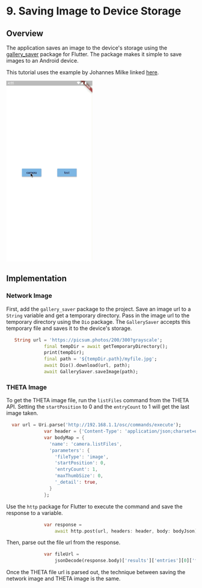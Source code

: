 # 9. Saving Image to Device Storage

## Overview

The application saves an image to the device's storage using the [gallery_saver](https://pub.dev/packages/gallery_saver) package for Flutter. The package makes it simple to save images to an Android device. 

This tutorial uses the example by Johannes Milke linked [here](https://www.youtube.com/watch?v=JILcQLZvjKE). 

![gif](docs/demo.gif)

## Implementation

### Network Image

First, add the `gallery_saver` package to the project. Save an image url to a `String` variable and get a temporary directory. Pass in the image url to the temporary directory using the `Dio` package. The `GallerySaver` accepts this temporary file and saves it to the device's storage.  

```dart
   String url = 'https://picsum.photos/200/300?grayscale';
              final tempDir = await getTemporaryDirectory();
              print(tempDir);
              final path = '${tempDir.path}/myfile.jpg';
              await Dio().download(url, path);
              await GallerySaver.saveImage(path);
```

### THETA Image

To get the THETA image file, run the `listFiles` command from the THETA API. Setting the `startPosition` to 0 and the `entryCount` to 1 will get the last image taken. 

```dart
  var url = Uri.parse('http://192.168.1.1/osc/commands/execute');
              var header = {'Content-Type': 'application/json;charset=utf-8'};
              var bodyMap = {
                'name': 'camera.listFiles',
                'parameters': {
                  'fileType': 'image',
                  'startPosition': 0,
                  'entryCount': 1,
                  'maxThumbSize': 0,
                  '_detail': true,
                }
              };
```

Use the `http` package for Flutter to execute the command and save the response to a variable. 

```dart
              var response =
                  await http.post(url, headers: header, body: bodyJson);
```

Then, parse out the file url from the response.

```dart
              var fileUrl =
                  jsonDecode(response.body)['results']['entries'][0]['fileUrl'];
```

Once the THETA file url is parsed out, the technique between saving the network image and THETA image is the same. 

